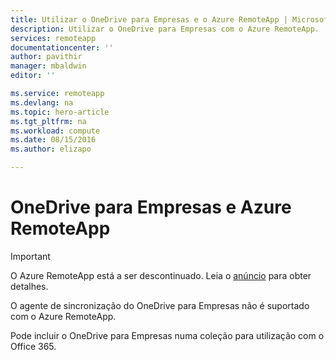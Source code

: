 ```yaml
---
title: Utilizar o OneDrive para Empresas e o Azure RemoteApp | Microsoft Docs
description: Utilizar o OneDrive para Empresas com o Azure RemoteApp.
services: remoteapp
documentationcenter: ''
author: pavithir
manager: mbaldwin
editor: ''

ms.service: remoteapp
ms.devlang: na
ms.topic: hero-article
ms.tgt_pltfrm: na
ms.workload: compute
ms.date: 08/15/2016
ms.author: elizapo

---
```

# OneDrive para Empresas e Azure RemoteApp
> [!IMPORTANT]
> O Azure RemoteApp está a ser descontinuado. Leia o [anúncio](https://go.microsoft.com/fwlink/?linkid=821148) para obter detalhes.
> 
> 

O agente de sincronização do OneDrive para Empresas não é suportado com o Azure RemoteApp.

Pode incluir o OneDrive para Empresas numa coleção para utilização com o Office 365. 

<!--HONumber=Sep16_HO3-->


